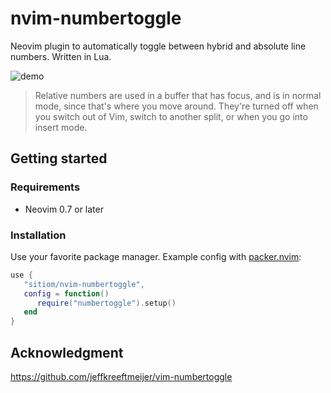 # nvim-numbertoggle

Neovim plugin to automatically toggle between hybrid and absolute line numbers. Written in Lua.

![demo](https://user-images.githubusercontent.com/56180050/177167997-652a43b1-c94a-4b73-94d6-e4b85fbd4606.gif)

> Relative numbers are used in a buffer that has focus, and is in normal mode, since that's where you move around. They're turned off when you switch out of Vim, switch to another split, or when you go into insert mode.

## Getting started

### Requirements

- Neovim 0.7 or later

### Installation

Use your favorite package manager. Example config with [packer.nvim](https://github.com/wbthomason/packer.nvim):

```lua
use {
   "sitiom/nvim-numbertoggle",
   config = function()
      require("numbertoggle").setup()
   end
}
```

## Acknowledgment

https://github.com/jeffkreeftmeijer/vim-numbertoggle
